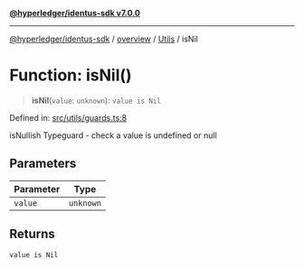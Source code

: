 [**@hyperledger/identus-sdk v7.0.0**](../../../../README.md)

***

[@hyperledger/identus-sdk](../../../../README.md) / [overview](../../../README.md) / [Utils](../README.md) / isNil

# Function: isNil()

> **isNil**(`value`: `unknown`): `value is Nil`

Defined in: [src/utils/guards.ts:8](https://github.com/hyperledger/identus-edge-agent-sdk-ts/blob/96423ee84b124a31ce63036d9d623d1cb73a13c2/src/utils/guards.ts#L8)

isNullish
Typeguard - check a value is undefined or null

## Parameters

| Parameter | Type |
| ------ | ------ |
| `value` | `unknown` |

## Returns

`value is Nil`

